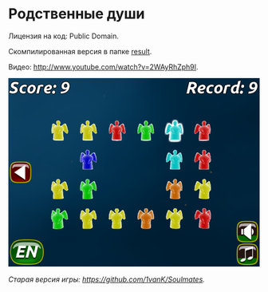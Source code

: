 # Родственные души

Лицензия на код: Public Domain.

Скомпилированная версия в папке [result](result).

Видео: <http://www.youtube.com/watch?v=2WAyRhZph9I>.

![](screen.png)

*Старая версия игры: <https://github.com/1vanK/Soulmates>.*
